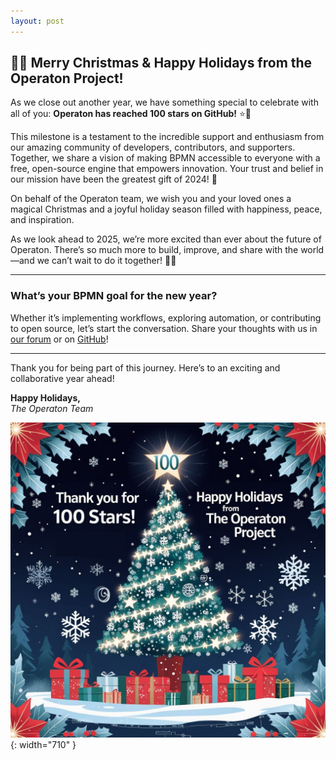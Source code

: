 ```yaml
---
layout: post
---
```


## 🎄✨ Merry Christmas & Happy Holidays from the Operaton Project!

As we close out another year, we have something special to celebrate with all of you: **Operaton has reached 100 stars on GitHub!** ⭐🎉

This milestone is a testament to the incredible support and enthusiasm from our amazing community of developers, contributors, and supporters. Together, we share a vision of making BPMN accessible to everyone with a free, open-source engine that empowers innovation. Your trust and belief in our mission have been the greatest gift of 2024! 🎁

On behalf of the Operaton team, we wish you and your loved ones a magical Christmas and a joyful holiday season filled with happiness, peace, and inspiration.

As we look ahead to 2025, we’re more excited than ever about the future of Operaton. There’s so much more to build, improve, and share with the world—and we can’t wait to do it together! 🚀🌟

---

### **What’s your BPMN goal for the new year?**
Whether it’s implementing workflows, exploring automation, or contributing to open source, let’s start the conversation. Share your thoughts with us in [our forum](https://forum.operaton.org) or on [GitHub](https://github.com/operaton)!

---

Thank you for being part of this journey. Here’s to an exciting and collaborative year ahead!

**Happy Holidays,**  
*The Operaton Team*  

![Thank you for 100 Stars! Happy Holidays from The Operaton Project](/assets/img/blog/2024-12-24-merry-christmas.jpeg){: width="710" }
